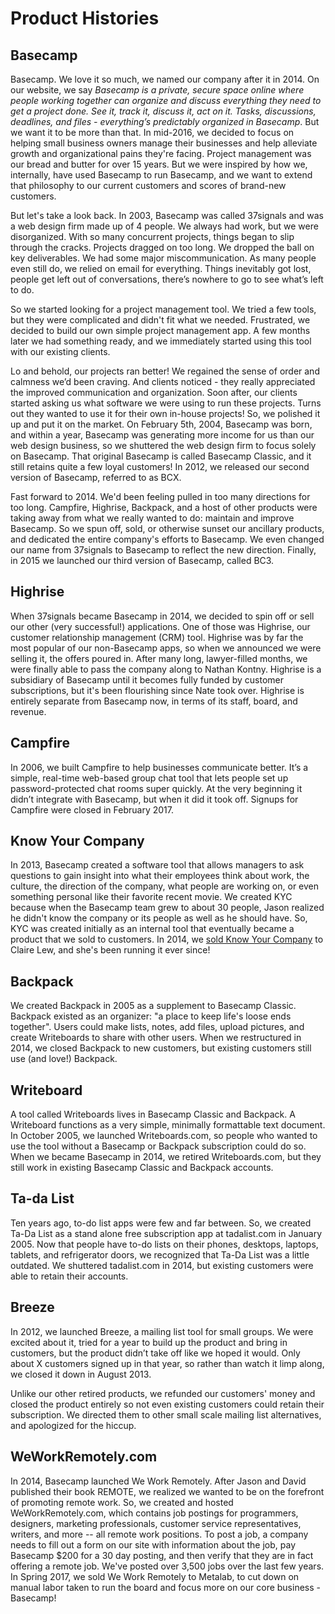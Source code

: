 # Product Histories

## Basecamp

Basecamp. We love it so much, we named our company after it in 2014. On our website, we say _Basecamp is a private, secure space online where people working together can organize and discuss everything they need to get a project done. See it, track it, discuss it, act on it. Tasks, discussions, deadlines, and files - everything’s predictably organized in Basecamp_. But we want it to be more than that. In mid-2016, we decided to focus on helping small business owners manage their businesses and help alleviate growth and organizational pains they're facing. Project management was our bread and butter for over 15 years. But we were inspired by how we, internally, have used Basecamp to run Basecamp, and we want to extend that philosophy to our current customers and scores of brand-new customers.

But let's take a look back. In 2003, Basecamp was called 37signals and was a web design firm made up of 4 people. We always had work, but we were disorganized. With so many concurrent projects, things began to slip through the cracks. Projects dragged on too long. We dropped the ball on key deliverables. We had some major miscommunication. As many people even still do, we relied on email for everything. Things inevitably got lost, people get left out of conversations, there’s nowhere to go to see what’s left to do.

So we started looking for a project management tool. We tried a few tools, but they were complicated and didn't fit what we needed. Frustrated, we decided to build our own simple project management app. A few months later we had something ready, and we immediately started using this tool with our existing clients.

Lo and behold, our projects ran better! We regained the sense of order and calmness we’d been craving. And clients noticed - they really appreciated the improved communication and organization. Soon after, our clients started asking us what software we were using to run these projects. Turns out they wanted to use it for their own in-house projects! So, we polished it up and put it on the market. On February 5th, 2004, Basecamp was born, and within a year, Basecamp was generating more income for us than our web design business, so we shuttered the web design firm to focus solely on Basecamp. That original Basecamp is called Basecamp Classic, and it still retains quite a few loyal customers! In 2012, we released our second version of Basecamp, referred to as BCX.

Fast forward to 2014. We'd been feeling pulled in too many directions for too long. Campfire, Highrise, Backpack, and a host of other products were taking away from what we really wanted to do: maintain and improve Basecamp. So we spun off, sold, or otherwise sunset our ancillary products, and dedicated the entire company's efforts to Basecamp. We even changed our name from 37signals to Basecamp to reflect the new direction.  Finally, in 2015 we launched our third version of Basecamp, called BC3.

## Highrise

When 37signals became Basecamp in 2014, we decided to spin off or sell our other (very successful!) applications. One of those was Highrise, our customer relationship management (CRM) tool. Highrise was by far the most popular of our non-Basecamp apps, so when we announced we were selling it, the offers poured in. After many long, lawyer-filled months, we were finally able to pass the company along to Nathan Kontny. Highrise is a subsidiary of Basecamp until it becomes fully funded by customer subscriptions, but it's been flourishing since Nate took over. Highrise is entirely separate from Basecamp now, in terms of its staff, board, and revenue.

## Campfire

In 2006, we built Campfire to help businesses communicate better. It’s a simple, real-time web-based group chat tool that lets people set up password-protected chat rooms super quickly. At the very beginning it didn’t integrate with Basecamp, but when it did it took off. Signups for Campfire were closed in February 2017.

## Know Your Company

In 2013, Basecamp created a software tool that allows managers to ask questions to gain insight into what their employees think about work, the culture, the direction of the company, what people are working on, or even something personal like their favorite recent movie. We created KYC because when the Basecamp team grew to about 30 people, Jason realized he didn't know the company or its people as well as he should have. So, KYC was created initially as an internal tool that eventually became a product that we sold to customers. In 2014, we [sold Know Your Company](https://knowyourcompany.com/story) to Claire Lew, and she's been running it ever since!

## Backpack

We created Backpack in 2005 as a supplement to Basecamp Classic. Backpack existed as an organizer: "a place to keep life's loose ends together". Users could make lists, notes, add files, upload pictures, and create Writeboards to share with other users. When we restructured in 2014, we closed Backpack to new customers, but existing customers still use (and love!) Backpack.

## Writeboard

A tool called Writeboards lives in Basecamp Classic and Backpack. A Writeboard functions as a very simple, minimally formattable text document. In October 2005, we launched Writeboards.com, so people who wanted to use the tool without a Basecamp or Backpack subscription could do so. When we became Basecamp in 2014, we retired Writeboards.com, but they still work in existing Basecamp Classic and Backpack accounts.

## Ta-da List

Ten years ago, to-do list apps were few and far between. So, we created Ta-Da List as a stand alone free subscription app at tadalist.com in January 2005. Now that people have to-do lists on their phones, desktops, laptops, tablets, and refrigerator doors, we recognized that Ta-Da List was a little outdated. We shuttered tadalist.com in 2014, but existing customers were able to retain their accounts.

## Breeze

In 2012, we launched Breeze, a mailing list tool for small groups. We were excited about it, tried for a year to build up the product and bring in customers, but the product didn’t take off like we hoped it would. Only about X customers signed up in that year, so rather than watch it limp along, we closed it down in August 2013.

Unlike our other retired products, we refunded our customers' money and closed the product entirely so not even existing customers could retain their subscription. We directed them to other small scale mailing list alternatives, and apologized for the hiccup.

## WeWorkRemotely.com

In 2014, Basecamp launched We Work Remotely. After Jason and David published their book REMOTE, we realized we wanted to be on the forefront of promoting remote work. So, we created and hosted WeWorkRemotely.com, which contains job postings for programmers, designers, marketing professionals, customer service representatives, writers, and more -- all remote work positions. To post a job, a company needs to fill out a form on our site with information about the job, pay Basecamp $200 for a 30 day posting, and then verify that they are in fact offering a remote job. We've posted over 3,500 jobs over the last few years. In Spring 2017, we sold We Work Remotely to Metalab, to cut down on manual labor taken to run the board and focus more on our core business - Basecamp!
